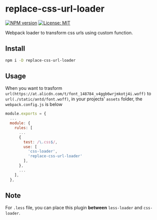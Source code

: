 # replace-css-url-loader
[![NPM version][npm-image]][npm-url]
[![License: MIT][license-image]][license-url]

[npm-url]: https://npmjs.org/package/replace-css-url-loader
[npm-image]: https://badge.fury.io/js/replace-css-url-loader.svg
[license-url]: https://opensource.org/licenses/MIT
[license-image]: https://img.shields.io/badge/License-MIT-yellow.svg

Webpack loader to transform css urls using custom function.

## Install

```bash
npm i -D replace-css-url-loader
```

## Usage

When you want to trasform `url(https://at.alicdn.com/t/font_148784_v4ggb6wrjmkotj4i.woff)` to `url(./static/antd/font.woff)`, in your projects' `assets` folder, the `webpack.config.js` is below

```javascript
module.exports = {
  ...
  module: {
    rules: [
      ...
      {
        test: /\.css$/,
        use: [
          'css-loader',
          'replace-css-url-loader'
        ],
      },
      ...
    ],
  },
```

## Note

For `.less` file, you can place this plugin **between** `less-loader` and `css-loader`.

